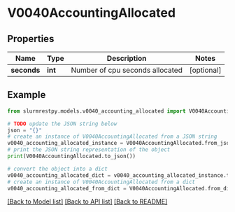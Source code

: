 # V0040AccountingAllocated


## Properties

Name | Type | Description | Notes
------------ | ------------- | ------------- | -------------
**seconds** | **int** | Number of cpu seconds allocated | [optional]

## Example

```python
from slurmrestpy.models.v0040_accounting_allocated import V0040AccountingAllocated

# TODO update the JSON string below
json = "{}"
# create an instance of V0040AccountingAllocated from a JSON string
v0040_accounting_allocated_instance = V0040AccountingAllocated.from_json(json)
# print the JSON string representation of the object
print(V0040AccountingAllocated.to_json())

# convert the object into a dict
v0040_accounting_allocated_dict = v0040_accounting_allocated_instance.to_dict()
# create an instance of V0040AccountingAllocated from a dict
v0040_accounting_allocated_from_dict = V0040AccountingAllocated.from_dict(v0040_accounting_allocated_dict)
```
[[Back to Model list]](../README.md#documentation-for-models) [[Back to API list]](../README.md#documentation-for-api-endpoints) [[Back to README]](../README.md)


